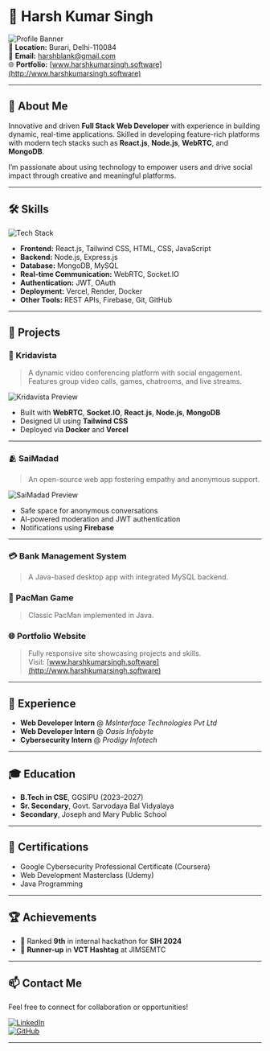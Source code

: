 
# 💼 Harsh Kumar Singh

![Profile Banner](https://images.unsplash.com/photo-1519389950473-47ba0277781c)  
📍 **Location:** Burari, Delhi-110084  
📧 **Email:** harshblank@gmail.com  
🌐 **Portfolio:** [www.harshkumarsingh.software](http://www.harshkumarsingh.software)

---

## 🚀 About Me

Innovative and driven **Full Stack Web Developer** with experience in building dynamic, real-time applications. Skilled in developing feature-rich platforms with modern tech stacks such as **React.js**, **Node.js**, **WebRTC**, and **MongoDB**.

I’m passionate about using technology to empower users and drive social impact through creative and meaningful platforms.

---

## 🛠️ Skills

![Tech Stack](https://skillicons.dev/icons?i=react,nodejs,tailwind,js,html,css,mongodb,mysql,python,java,docker,git)

- **Frontend:** React.js, Tailwind CSS, HTML, CSS, JavaScript  
- **Backend:** Node.js, Express.js  
- **Database:** MongoDB, MySQL  
- **Real-time Communication:** WebRTC, Socket.IO  
- **Authentication:** JWT, OAuth  
- **Deployment:** Vercel, Render, Docker  
- **Other Tools:** REST APIs, Firebase, Git, GitHub  

---

## 🌟 Projects

### 🎥 Kridavista
> A dynamic video conferencing platform with social engagement.  
> Features group video calls, games, chatrooms, and live streams.

![Kridavista Preview](https://source.unsplash.com/featured/?videocall)

- Built with **WebRTC**, **Socket.IO**, **React.js**, **Node.js**, **MongoDB**
- Designed UI using **Tailwind CSS**
- Deployed via **Docker** and **Vercel**

---

### 🫂 SaiMadad
> An open-source web app fostering empathy and anonymous support.

![SaiMadad Preview](https://source.unsplash.com/featured/?anonymous)

- Safe space for anonymous conversations
- AI-powered moderation and JWT authentication
- Notifications using **Firebase**

---

### 💳 Bank Management System
> A Java-based desktop app with integrated MySQL backend.

### 👾 PacMan Game
> Classic PacMan implemented in Java.

### 🌐 Portfolio Website
> Fully responsive site showcasing projects and skills.  
> Visit: [www.harshkumarsingh.software](http://www.harshkumarsingh.software)

---

## 💼 Experience

- **Web Developer Intern** @ *MsInterface Technologies Pvt Ltd*  
- **Web Developer Intern** @ *Oasis Infobyte*  
- **Cybersecurity Intern** @ *Prodigy Infotech*  

---

## 🎓 Education

- **B.Tech in CSE**, GGSIPU (2023–2027)  
- **Sr. Secondary**, Govt. Sarvodaya Bal Vidyalaya  
- **Secondary**, Joseph and Mary Public School

---

## 📜 Certifications

- Google Cybersecurity Professional Certificate (Coursera)  
- Web Development Masterclass (Udemy)  
- Java Programming

---

## 🏆 Achievements

- 🥇 Ranked **9th** in internal hackathon for **SIH 2024**  
- 🥈 **Runner-up** in **VCT Hashtag** at JIMSEMTC

---

## 📫 Contact Me

Feel free to connect for collaboration or opportunities!

[![LinkedIn](https://img.shields.io/badge/LinkedIn-blue?style=flat&logo=linkedin)](https://www.linkedin.com)  
[![GitHub](https://img.shields.io/badge/GitHub-000?style=flat&logo=github)](https://github.com)

---
